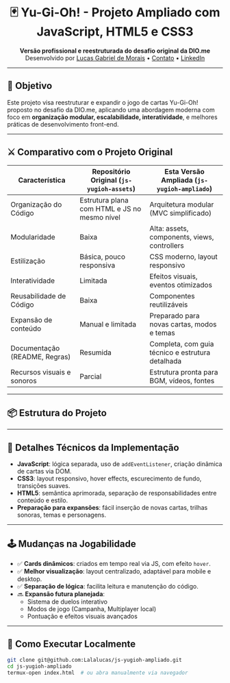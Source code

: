 <h1 align="center">🃏 Yu-Gi-Oh! - Projeto Ampliado com JavaScript, HTML5 e CSS3</h1>
<p align="center">
  <strong>Versão profissional e reestruturada do desafio original da DIO.me</strong><br>
  Desenvolvido por <a href="https://github.com/Lalalucas">Lucas Gabriel de Morais</a> • 
  <a href="mailto:lucasescobarmorais@gmail.com">Contato</a> • 
  <a href="https://linkedin.com/in/lucasgdm">LinkedIn</a>
</p>

---

## 🎯 Objetivo

Este projeto visa reestruturar e expandir o jogo de cartas Yu-Gi-Oh! proposto no desafio da DIO.me, aplicando uma abordagem moderna com foco em **organização modular, escalabilidade, interatividade**, e melhores práticas de desenvolvimento front-end.

---

## ⚔️ Comparativo com o Projeto Original

| Característica                     | Repositório Original (`js-yugioh-assets`)     | Esta Versão Ampliada (`js-yugioh-ampliado`)  |
|----------------------------------|-----------------------------------------------|----------------------------------------------|
| Organização do Código            | Estrutura plana com HTML e JS no mesmo nível  | Arquitetura modular (MVC simplificado)       |
| Modularidade                     | Baixa                                          | Alta: assets, components, views, controllers |
| Estilização                      | Básica, pouco responsiva                      | CSS moderno, layout responsivo               |
| Interatividade                   | Limitada                                      | Efeitos visuais, eventos otimizados          |
| Reusabilidade de Código          | Baixa                                          | Componentes reutilizáveis                    |
| Expansão de conteúdo             | Manual e limitada                             | Preparado para novas cartas, modos e temas   |
| Documentação (README, Regras)   | Resumida                                      | Completa, com guia técnico e estrutura detalhada |
| Recursos visuais e sonoros      | Parcial                                       | Estrutura pronta para BGM, vídeos, fontes    |

---

## 📦 Estrutura do Projeto

---

## 🧠 Detalhes Técnicos da Implementação

- **JavaScript**: lógica separada, uso de `addEventListener`, criação dinâmica de cartas via DOM.
- **CSS3**: layout responsivo, hover effects, escurecimento de fundo, transições suaves.
- **HTML5**: semântica aprimorada, separação de responsabilidades entre conteúdo e estilo.
- **Preparação para expansões**: fácil inserção de novas cartas, trilhas sonoras, temas e personagens.

---

## 🕹️ Mudanças na Jogabilidade

- ✅ **Cards dinâmicos**: criados em tempo real via JS, com efeito `hover`.
- ✅ **Melhor visualização**: layout centralizado, adaptável para mobile e desktop.
- ✅ **Separação de lógica**: facilita leitura e manutenção do código.
- 🔜 **Expansão futura planejada**:
  - Sistema de duelos interativo
  - Modos de jogo (Campanha, Multiplayer local)
  - Pontuação e efeitos visuais avançados

---

## 🧪 Como Executar Localmente

```bash
git clone git@github.com:Lalalucas/js-yugioh-ampliado.git
cd js-yugioh-ampliado
termux-open index.html  # ou abra manualmente via navegador